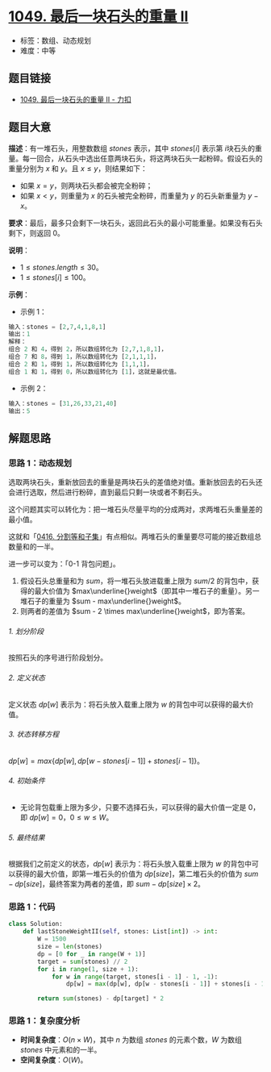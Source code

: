 # [1049. 最后一块石头的重量 II](https://leetcode.cn/problems/last-stone-weight-ii/)

- 标签：数组、动态规划
- 难度：中等

## 题目链接

- [1049. 最后一块石头的重量 II - 力扣](https://leetcode.cn/problems/last-stone-weight-ii/)

## 题目大意

**描述**：有一堆石头，用整数数组 $stones$ 表示，其中 $stones[i]$ 表示第 $i$​ 块石头的重量。每一回合，从石头中选出任意两块石头，将这两块石头一起粉碎。假设石头的重量分别为 $x$ 和 $y$。且 $x \le y$，则结果如下：

- 如果 $x = y$，则两块石头都会被完全粉碎；
- 如果 $x < y$，则重量为 $x$ 的石头被完全粉碎，而重量为 $y$ 的石头新重量为 $y - x$。

**要求**：最后，最多只会剩下一块石头，返回此石头的最小可能重量。如果没有石头剩下，则返回 $0$。

**说明**：

- $1 \le stones.length \le 30$。
- $1 \le stones[i] \le 100$。

**示例**：

- 示例 1：

```python
输入：stones = [2,7,4,1,8,1]
输出：1
解释：
组合 2 和 4，得到 2，所以数组转化为 [2,7,1,8,1]，
组合 7 和 8，得到 1，所以数组转化为 [2,1,1,1]，
组合 2 和 1，得到 1，所以数组转化为 [1,1,1]，
组合 1 和 1，得到 0，所以数组转化为 [1]，这就是最优值。
```

- 示例 2：

```python
输入：stones = [31,26,33,21,40]
输出：5
```

## 解题思路

### 思路 1：动态规划

选取两块石头，重新放回去的重量是两块石头的差值绝对值。重新放回去的石头还会进行选取，然后进行粉碎，直到最后只剩一块或者不剩石头。

这个问题其实可以转化为：把一堆石头尽量平均的分成两对，求两堆石头重量差的最小值。

这就和「[0416. 分割等和子集](https://leetcode.cn/problems/partition-equal-subset-sum/)」有点相似。两堆石头的重量要尽可能的接近数组总数量和的一半。

进一步可以变为：「0-1 背包问题」。

1. 假设石头总重量和为 $sum$，将一堆石头放进载重上限为 $sum / 2$ 的背包中，获得的最大价值为 $max\underline{}weight$（即其中一堆石子的重量）。另一堆石子的重量为 $sum - max\underline{}weight$。
2. 则两者的差值为 $sum - 2 \times max\underline{}weight$，即为答案。

###### 1. 划分阶段

按照石头的序号进行阶段划分。

###### 2. 定义状态

定义状态 $dp[w]$ 表示为：将石头放入载重上限为 $w$ 的背包中可以获得的最大价值。

###### 3. 状态转移方程

$dp[w] = max \lbrace dp[w], dp[w - stones[i - 1]] + stones[i - 1] \rbrace$。

###### 4. 初始条件

- 无论背包载重上限为多少，只要不选择石头，可以获得的最大价值一定是 $0$，即 $dp[w] = 0，0 \le w \le W$。

###### 5. 最终结果

根据我们之前定义的状态，$dp[w]$ 表示为：将石头放入载重上限为 $w$ 的背包中可以获得的最大价值，即第一堆石头的价值为 $dp[size]$，第二堆石头的价值为 $sum - dp[size]$，最终答案为两者的差值，即 $sum - dp[size] \times 2$。

### 思路 1：代码

```python
class Solution:
    def lastStoneWeightII(self, stones: List[int]) -> int:
        W = 1500
        size = len(stones)
        dp = [0 for _ in range(W + 1)]
        target = sum(stones) // 2
        for i in range(1, size + 1):
            for w in range(target, stones[i - 1] - 1, -1):
                dp[w] = max(dp[w], dp[w - stones[i - 1]] + stones[i - 1])

        return sum(stones) - dp[target] * 2
```

### 思路 1：复杂度分析

- **时间复杂度**：$O(n \times W)$，其中 $n$ 为数组 $stones$ 的元素个数，$W$ 为数组 $stones$ 中元素和的一半。
- **空间复杂度**：$O(W)$。
